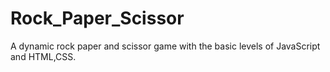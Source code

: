 # Rock_Paper_Scissor
A dynamic rock paper and scissor game with the basic levels of JavaScript and HTML,CSS.
